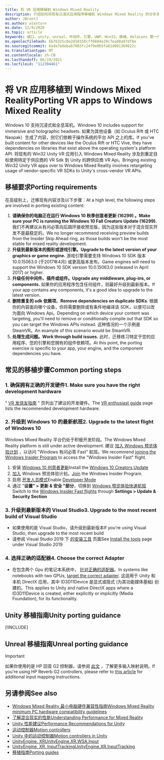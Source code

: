 ```yaml
---
title: 将 VR 应用移植到 Windows Mixed Reality
description: 介绍如何将现有沉浸式应用程序移植到 Windows Mixed Reality 的分步演练。
author: JBrentJ
ms.author: alexturn
ms.date: 12/9/2020
ms.topic: article
keywords: 端口，unity，unreal，中间件，引擎，UWP，Win32，移植，HoloLens 第一代，混合现实耳机，windows mixed reality 耳机，迁移，Windows 10，输入映射，
ms.openlocfilehash: bb76325c0a2d10150cff6604e29c7ead8a97df8e
ms.sourcegitcommit: 6ade7e8ebab7003fc24f9e0b5fa81d091369622c
ms.translationtype: MT
ms.contentlocale: zh-CN
ms.lasthandoff: 06/19/2021
ms.locfileid: "112394461"
---
```

# <a name="porting-vr-apps-to-windows-mixed-reality"></a><span data-ttu-id="f987d-104">将 VR 应用移植到 Windows Mixed Reality</span><span class="sxs-lookup"><span data-stu-id="f987d-104">Porting VR apps to Windows Mixed Reality</span></span>

<span data-ttu-id="f987d-105">Windows 10 支持沉浸式和全息耳机。</span><span class="sxs-lookup"><span data-stu-id="f987d-105">Windows 10 includes support for immersive and holographic headsets.</span></span> <span data-ttu-id="f987d-106">如果为其他设备（如 Oculus Rift 或 HTC Naopak）生成了内容，则它们依赖于操作系统的平台 API 之上的库。</span><span class="sxs-lookup"><span data-stu-id="f987d-106">If you've built content for other devices like the Oculus Rift or HTC Vive, they have dependencies on libraries that exist above the operating system's platform API.</span></span> <span data-ttu-id="f987d-107">将现有的 Win32 Unity VR 应用引入 Windows Mixed Reality 涉及到重定目标使用特定于供应商的 VR Sdk 到 Unity 的跨供应商 VR Api。</span><span class="sxs-lookup"><span data-stu-id="f987d-107">Bringing existing Win32 Unity VR apps over to Windows Mixed Reality involves retargeting usage of vendor-specific VR SDKs to Unity's cross-vendor VR APIs.</span></span>

## <a name="porting-requirements"></a><span data-ttu-id="f987d-108">移植要求</span><span class="sxs-lookup"><span data-stu-id="f987d-108">Porting requirements</span></span>

<span data-ttu-id="f987d-109">在高级别上，迁移现有内容涉及以下步骤：</span><span class="sxs-lookup"><span data-stu-id="f987d-109">At a high level, the following steps are involved in porting existing content:</span></span>
1. <span data-ttu-id="f987d-110">**请确保你的电脑正在运行 Windows 10 秋季创意者更新 (16299) 。**</span><span class="sxs-lookup"><span data-stu-id="f987d-110">**Make sure your PC is running the Windows 10 Fall Creators Update (16299).**</span></span> <span data-ttu-id="f987d-111">我们不再建议从有问必答向后跳环接收预览版，因为这些版本对于混合现实开发不是最稳定的。</span><span class="sxs-lookup"><span data-stu-id="f987d-111">We no longer recommend receiving preview builds from the Insider Skip Ahead ring, as those builds won't be the most stable for mixed reality development.</span></span>
2. <span data-ttu-id="f987d-112">**升级到最新版本的图形或游戏引擎。**</span><span class="sxs-lookup"><span data-stu-id="f987d-112">**Upgrade to the latest version of your graphics or game engine.**</span></span> <span data-ttu-id="f987d-113">游戏引擎需要支持 Windows 10 SDK 版本 10.0.15063.0 (于2017年4月) 或更高版本发布。</span><span class="sxs-lookup"><span data-stu-id="f987d-113">Game engines will need to support the Windows 10 SDK version 10.0.15063.0 (released in April 2017) or higher.</span></span>
3. <span data-ttu-id="f987d-114">**升级任何中间件、插件或组件。**</span><span class="sxs-lookup"><span data-stu-id="f987d-114">**Upgrade any middleware, plug-ins, or components.**</span></span> <span data-ttu-id="f987d-115">如果你的应用程序包含任何组件，则最好升级到最新版本。</span><span class="sxs-lookup"><span data-stu-id="f987d-115">If your app contains any components, it's a good idea to upgrade to the latest version.</span></span>
4. <span data-ttu-id="f987d-116">**删除重复的 sdk 依赖项**。</span><span class="sxs-lookup"><span data-stu-id="f987d-116">**Remove dependencies on duplicate SDKs**.</span></span> <span data-ttu-id="f987d-117">根据你的内容面向哪个设备，你将需要删除或有条件地编译该 SDK，以便可以改为面向 Windows Api。</span><span class="sxs-lookup"><span data-stu-id="f987d-117">Depending on which device your content was targeting, you'll need to remove or conditionally compile out that SDK so you can target the Windows APIs instead.</span></span> <span data-ttu-id="f987d-118">这种情况的一个示例是 SteamVR。</span><span class="sxs-lookup"><span data-stu-id="f987d-118">An example of this scenario would be SteamVR.</span></span>
5. <span data-ttu-id="f987d-119">**处理生成问题。**</span><span class="sxs-lookup"><span data-stu-id="f987d-119">**Work through build issues.**</span></span> <span data-ttu-id="f987d-120">此时，迁移练习特定于您的应用程序、您的引擎和您拥有的组件依赖项。</span><span class="sxs-lookup"><span data-stu-id="f987d-120">At this point, the porting exercise is specific to your app, your engine, and the component dependencies you have.</span></span>

## <a name="common-porting-steps"></a><span data-ttu-id="f987d-121">常见的移植步骤</span><span class="sxs-lookup"><span data-stu-id="f987d-121">Common porting steps</span></span>

### <a name="1-make-sure-you-have-the-right-development-hardware"></a><span data-ttu-id="f987d-122">1. 确保拥有正确的开发硬件</span><span class="sxs-lookup"><span data-stu-id="f987d-122">1. Make sure you have the right development hardware</span></span>

<span data-ttu-id="f987d-123">" [VR 发烧友指南](/windows/mixed-reality/enthusiast-guide/windows-mixed-reality-minimum-pc-hardware-compatibility-guidelines) " 页列出了建议的开发硬件。</span><span class="sxs-lookup"><span data-stu-id="f987d-123">The [VR enthusiast guide](/windows/mixed-reality/enthusiast-guide/windows-mixed-reality-minimum-pc-hardware-compatibility-guidelines) page lists the recommended development hardware.</span></span>

### <a name="2-upgrade-to-the-latest-flight-of-windows-10"></a><span data-ttu-id="f987d-124">2. 升级到 Windows 10 的最新航班</span><span class="sxs-lookup"><span data-stu-id="f987d-124">2. Upgrade to the latest flight of Windows 10</span></span>

<span data-ttu-id="f987d-125">Windows Mixed Reality 平台仍处于积极开发阶段。</span><span class="sxs-lookup"><span data-stu-id="f987d-125">The Windows Mixed Reality platform is still under active development.</span></span> <span data-ttu-id="f987d-126">建议 [加入 Windows 预览体验计划](https://insider.windows.com/) ，以访问 "Windows 有问必答 Fast" 航班。</span><span class="sxs-lookup"><span data-stu-id="f987d-126">We recommend [joining the Windows Insider Program](https://insider.windows.com/) to access the "Windows Insider Fast" flight.</span></span>
1. <span data-ttu-id="f987d-127">安装 [Windows 10 创意者更新](https://www.microsoft.com/software-download/windows10)</span><span class="sxs-lookup"><span data-stu-id="f987d-127">Install the [Windows 10 Creators Update](https://www.microsoft.com/software-download/windows10)</span></span>
2. <span data-ttu-id="f987d-128">[加入](https://insider.windows.com/) Windows 预览体验计划。</span><span class="sxs-lookup"><span data-stu-id="f987d-128">[Join](https://insider.windows.com/) the Windows Insider Program.</span></span>
3. <span data-ttu-id="f987d-129">启用 [开发人员模式](/windows/uwp/get-started/enable-your-device-for-development)</span><span class="sxs-lookup"><span data-stu-id="f987d-129">Enable [Developer Mode](/windows/uwp/get-started/enable-your-device-for-development)</span></span>
4. <span data-ttu-id="f987d-130">通过 "**设置" > 更新 & 安全 "部分**，切换到 [Windows 预览体验快速航班](/archive/blogs/uktechnet/joining-insider-preview)</span><span class="sxs-lookup"><span data-stu-id="f987d-130">Switch to the [Windows Insider Fast flights](/archive/blogs/uktechnet/joining-insider-preview) through **Settings > Update & Security Section**</span></span>

### <a name="3-upgrade-to-the-most-recent-build-of-visual-studio"></a><span data-ttu-id="f987d-131">3. 升级到最新版本的 Visual Studio</span><span class="sxs-lookup"><span data-stu-id="f987d-131">3. Upgrade to the most recent build of Visual Studio</span></span>
* <span data-ttu-id="f987d-132">如果使用的是 Visual Studio，请升级到最新版本</span><span class="sxs-lookup"><span data-stu-id="f987d-132">If you're using Visual Studio, then upgrade to the most recent build</span></span>
* <span data-ttu-id="f987d-133">请参阅 Visual Studio 2019 下 [的安装工具](../install-the-tools.md#installation-checklist) 页面</span><span class="sxs-lookup"><span data-stu-id="f987d-133">See [Install the tools](../install-the-tools.md#installation-checklist) page under Visual Studio 2019</span></span>

### <a name="4-choose-the-correct-adapter"></a><span data-ttu-id="f987d-134">4. 选择正确的适配器</span><span class="sxs-lookup"><span data-stu-id="f987d-134">4. Choose the correct Adapter</span></span>
* <span data-ttu-id="f987d-135">在包含两个 Gpu 的笔记本系统中， [针对正确的适配器](../native/rendering-in-directx.md#hybrid-graphics-pcs-and-mixed-reality-applications)。</span><span class="sxs-lookup"><span data-stu-id="f987d-135">In systems like notebooks with two GPUs, [target the correct adapter](../native/rendering-in-directx.md#hybrid-graphics-pcs-and-mixed-reality-applications).</span></span> <span data-ttu-id="f987d-136">这适用于 Unity 和本机 DirectX 应用，其中 ID3D11Device 是显式或隐式 (为其功能媒体基础) 创建的。</span><span class="sxs-lookup"><span data-stu-id="f987d-136">This applies to Unity and native DirectX apps where a ID3D11Device is created, either explicitly or implicitly (Media Foundation), for its functionality.</span></span>

## <a name="unity-porting-guidance"></a><span data-ttu-id="f987d-137">Unity 移植指南</span><span class="sxs-lookup"><span data-stu-id="f987d-137">Unity porting guidance</span></span>

[!INCLUDE[](includes/unity-porting-guidance.md)]

## <a name="unreal-porting-guidance"></a><span data-ttu-id="f987d-138">Unreal 移植指南</span><span class="sxs-lookup"><span data-stu-id="f987d-138">Unreal porting guidance</span></span>

> [!IMPORTANT]
> <span data-ttu-id="f987d-139">如果你使用的是 HP 回音 G2 控制器，请参阅 [此文](../unreal/unreal-reverb-g2-controllers.md) ，了解更多输入映射说明。</span><span class="sxs-lookup"><span data-stu-id="f987d-139">If you're using HP Reverb G2 controllers, please refer to [this article](../unreal/unreal-reverb-g2-controllers.md) for additional input mapping instructions.</span></span>

## <a name="see-also"></a><span data-ttu-id="f987d-140">另请参阅</span><span class="sxs-lookup"><span data-stu-id="f987d-140">See also</span></span>
* [<span data-ttu-id="f987d-141">Windows Mixed Reality 最小电脑硬件兼容性指南</span><span class="sxs-lookup"><span data-stu-id="f987d-141">Windows Mixed Reality minimum PC hardware compatibility guidelines</span></span>](/windows/mixed-reality/enthusiast-guide/windows-mixed-reality-minimum-pc-hardware-compatibility-guidelines)
* [<span data-ttu-id="f987d-142">了解混合现实的性能</span><span class="sxs-lookup"><span data-stu-id="f987d-142">Understanding Performance for Mixed Reality</span></span>](../platform-capabilities-and-apis/understanding-performance-for-mixed-reality.md)
* [<span data-ttu-id="f987d-143">Unity 性能建议</span><span class="sxs-lookup"><span data-stu-id="f987d-143">Performance Recommendations for Unity</span></span>](../unity/performance-recommendations-for-unity.md)
* [<span data-ttu-id="f987d-144">运动控制器</span><span class="sxs-lookup"><span data-stu-id="f987d-144">Motion controllers</span></span>](../../design/motion-controllers.md)
* [<span data-ttu-id="f987d-145">Unity 中的运动控制器</span><span class="sxs-lookup"><span data-stu-id="f987d-145">Motion controllers in Unity</span></span>](../unity/motion-controllers-in-unity.md)
* [<span data-ttu-id="f987d-146">UnityEngine. XR</span><span class="sxs-lookup"><span data-stu-id="f987d-146">UnityEngine.XR.WSA.Input</span></span>](https://docs.unity3d.com/ScriptReference/XR.WSA.Input.InteractionManager.html)
* [<span data-ttu-id="f987d-147">UnityEngine. XR. InputTracking</span><span class="sxs-lookup"><span data-stu-id="f987d-147">UnityEngine.XR.InputTracking</span></span>](https://docs.unity3d.com/ScriptReference/XR.InputTracking.html)
* [<span data-ttu-id="f987d-148">移植指南</span><span class="sxs-lookup"><span data-stu-id="f987d-148">Porting guides</span></span>](porting-guides.md)